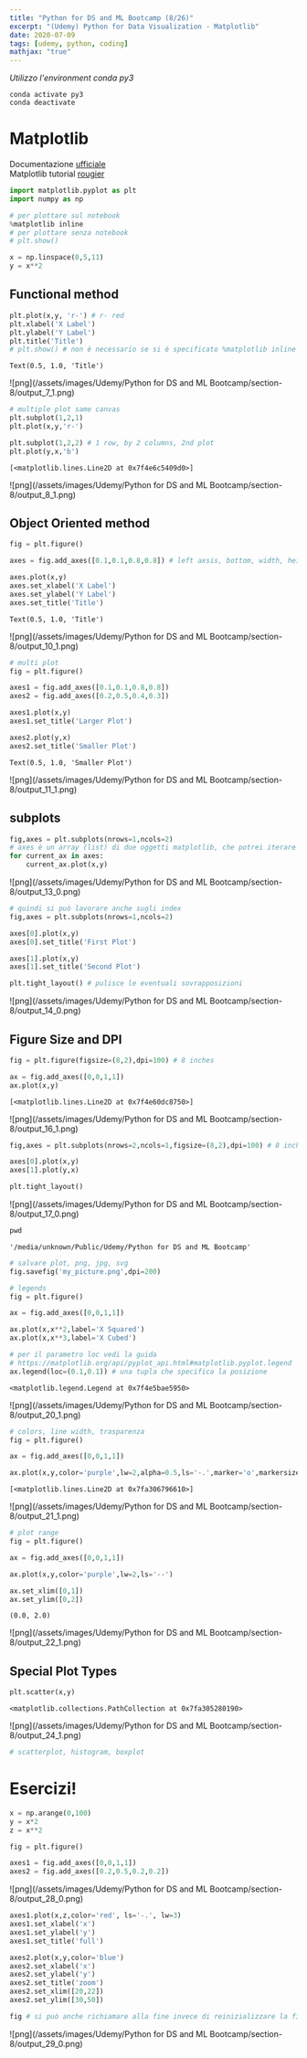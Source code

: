 ```yaml
---
title: "Python for DS and ML Bootcamp (8/26)"
excerpt: "(Udemy) Python for Data Visualization - Matplotlib"
date: 2020-07-09
tags: [udemy, python, coding]
mathjax: "true"
---
```


*Utilizzo l'environment conda py3*  
```console
conda activate py3
conda deactivate
```


# Matplotlib

Documentazione [ufficiale](https://matplotlib.org/gallery.html)  
Matplotlib tutorial [rougier](https://www.labri.fr/perso/nrougier/teaching/matplotlib)  


```python
import matplotlib.pyplot as plt
import numpy as np
```


```python
# per plottare sul notebook
%matplotlib inline
# per plottare senza notebook
# plt.show()
```


```python
x = np.linspace(0,5,11)
y = x**2
```

## Functional method


```python
plt.plot(x,y, 'r-') # r- red
plt.xlabel('X Label')
plt.ylabel('Y Label')
plt.title('Title')
# plt.show() # non è necessario se si è specificato %matplotlib inline
```




    Text(0.5, 1.0, 'Title')




![png](/assets/images/Udemy/Python for DS and ML Bootcamp/section-8/output_7_1.png)



```python
# multiple plot same canvas
plt.subplot(1,2,1)
plt.plot(x,y,'r-')

plt.subplot(1,2,2) # 1 row, by 2 columns, 2nd plot
plt.plot(y,x,'b')
```




    [<matplotlib.lines.Line2D at 0x7f4e6c5409d0>]




![png](/assets/images/Udemy/Python for DS and ML Bootcamp/section-8/output_8_1.png)


## Object Oriented method


```python
fig = plt.figure()

axes = fig.add_axes([0.1,0.1,0.8,0.8]) # left axsis, bottom, width, height

axes.plot(x,y)
axes.set_xlabel('X Label')
axes.set_ylabel('Y Label')
axes.set_title('Title')
```




    Text(0.5, 1.0, 'Title')




![png](/assets/images/Udemy/Python for DS and ML Bootcamp/section-8/output_10_1.png)



```python
# multi plot
fig = plt.figure()

axes1 = fig.add_axes([0.1,0.1,0.8,0.8])
axes2 = fig.add_axes([0.2,0.5,0.4,0.3])

axes1.plot(x,y)
axes1.set_title('Larger Plot')

axes2.plot(y,x)
axes2.set_title('Smaller Plot')
```




    Text(0.5, 1.0, 'Smaller Plot')




![png](/assets/images/Udemy/Python for DS and ML Bootcamp/section-8/output_11_1.png)


## subplots


```python
fig,axes = plt.subplots(nrows=1,ncols=2)
# axes è un array (list) di due oggetti matplotlib, che potrei iterare
for current_ax in axes:
    current_ax.plot(x,y)
```


![png](/assets/images/Udemy/Python for DS and ML Bootcamp/section-8/output_13_0.png)



```python
# quindi si può lavorare anche sugli index
fig,axes = plt.subplots(nrows=1,ncols=2)

axes[0].plot(x,y)
axes[0].set_title('First Plot')

axes[1].plot(x,y)
axes[1].set_title('Second Plot')

plt.tight_layout() # pulisce le eventuali sovrapposizioni
```


![png](/assets/images/Udemy/Python for DS and ML Bootcamp/section-8/output_14_0.png)


## Figure Size and DPI


```python
fig = plt.figure(figsize=(8,2),dpi=100) # 8 inches

ax = fig.add_axes([0,0,1,1])
ax.plot(x,y)
```




    [<matplotlib.lines.Line2D at 0x7f4e60dc8750>]




![png](/assets/images/Udemy/Python for DS and ML Bootcamp/section-8/output_16_1.png)



```python
fig,axes = plt.subplots(nrows=2,ncols=1,figsize=(8,2),dpi=100) # 8 inches

axes[0].plot(x,y)
axes[1].plot(y,x)

plt.tight_layout()
```


![png](/assets/images/Udemy/Python for DS and ML Bootcamp/section-8/output_17_0.png)



```python
pwd
```




    '/media/unknown/Public/Udemy/Python for DS and ML Bootcamp'




```python
# salvare plot, png, jpg, svg
fig.savefig('my_picture.png',dpi=200)
```


```python
# legends
fig = plt.figure()

ax = fig.add_axes([0,0,1,1])

ax.plot(x,x**2,label='X Squared')
ax.plot(x,x**3,label='X Cubed')

# per il parametro loc vedi la guida
# https://matplotlib.org/api/pyplot_api.html#matplotlib.pyplot.legend
ax.legend(loc=(0.1,0.1)) # una tupla che specifica la posizione
```




    <matplotlib.legend.Legend at 0x7f4e5bae5950>




![png](/assets/images/Udemy/Python for DS and ML Bootcamp/section-8/output_20_1.png)



```python
# colors, line width, trasparenza
fig = plt.figure()

ax = fig.add_axes([0,0,1,1])

ax.plot(x,y,color='purple',lw=2,alpha=0.5,ls='-.',marker='o',markersize=20,markerfacecolor='red',markeredgewidth=5,markeredgecolor='black') # Color #FF8C00, etc RGB Hex Code; lwd o linewidth; ls o linestyle step, --, :, etc.
```




    [<matplotlib.lines.Line2D at 0x7fa306796610>]




![png](/assets/images/Udemy/Python for DS and ML Bootcamp/section-8/output_21_1.png)



```python
# plot range
fig = plt.figure()

ax = fig.add_axes([0,0,1,1])

ax.plot(x,y,color='purple',lw=2,ls='--')

ax.set_xlim([0,1])
ax.set_ylim([0,2])
```




    (0.0, 2.0)




![png](/assets/images/Udemy/Python for DS and ML Bootcamp/section-8/output_22_1.png)


## Special Plot Types


```python
plt.scatter(x,y)
```




    <matplotlib.collections.PathCollection at 0x7fa305280190>




![png](/assets/images/Udemy/Python for DS and ML Bootcamp/section-8/output_24_1.png)



```python
# scatterplot, histogram, boxplot
```

# Esercizi!


```python
x = np.arange(0,100)
y = x*2
z = x**2
```


```python
fig = plt.figure()

axes1 = fig.add_axes([0,0,1,1])
axes2 = fig.add_axes([0.2,0.5,0.2,0.2])
```


![png](/assets/images/Udemy/Python for DS and ML Bootcamp/section-8/output_28_0.png)



```python
axes1.plot(x,z,color='red', ls='-.', lw=3)
axes1.set_xlabel('x')
axes1.set_ylabel('y')
axes1.set_title('full')

axes2.plot(x,y,color='blue')
axes2.set_xlabel('x')
axes2.set_ylabel('y')
axes2.set_title('zoom')
axes2.set_xlim([20,22])
axes2.set_ylim([30,50])

fig # si può anche richiamare alla fine invece di reinizializzare la fig all'inizio della cella
```




![png](/assets/images/Udemy/Python for DS and ML Bootcamp/section-8/output_29_0.png)


